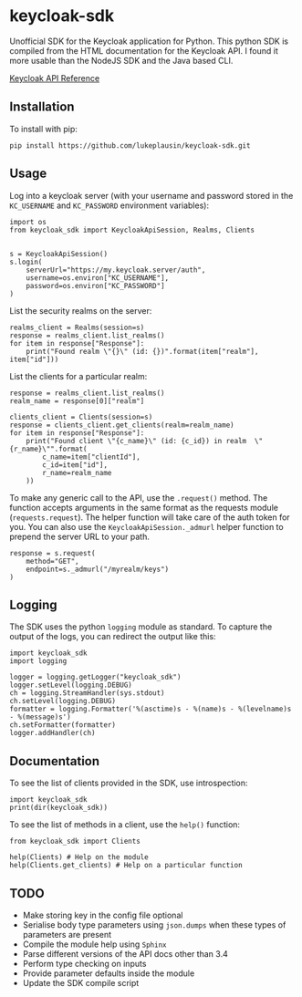 # keycloak-sdk
Unofficial SDK for the Keycloak application for Python. This python SDK is compiled from the HTML documentation for the Keycloak API. I found it more usable than the NodeJS SDK and the Java based CLI.

[Keycloak API Reference](http://www.keycloak.org/docs-api/3.4/rest-api/index.html#_componentrepresentation)

## Installation

To install with pip:

```
pip install https://github.com/lukeplausin/keycloak-sdk.git
```

## Usage

Log into a keycloak server (with your username and password stored in the `KC_USERNAME` and `KC_PASSWORD` environment variables):

```
import os
from keycloak_sdk import KeycloakApiSession, Realms, Clients


s = KeycloakApiSession()
s.login(
    serverUrl="https://my.keycloak.server/auth",
    username=os.environ["KC_USERNAME"],
    password=os.environ["KC_PASSWORD"]
)
```

List the security realms on the server:

```
realms_client = Realms(session=s)
response = realms_client.list_realms()
for item in response["Response"]:
    print("Found realm \"{}\" (id: {})".format(item["realm"], item["id"]))
```

List the clients for a particular realm:

```
response = realms_client.list_realms()
realm_name = response[0]["realm"]

clients_client = Clients(session=s)
response = clients_client.get_clients(realm=realm_name)
for item in response["Response"]:
    print("Found client \"{c_name}\" (id: {c_id}) in realm  \"{r_name}\"".format(
        c_name=item["clientId"],
        c_id=item["id"],
        r_name=realm_name
    ))
```

To make any generic call to the API, use the `.request()` method. The function accepts arguments in the same format as the requests module (`requests.request`). The helper function will take care of the auth token for you. You can also use the `KeycloakApiSession._admurl` helper function to prepend the server URL to your path.

```
response = s.request(
    method="GET",
    endpoint=s._admurl("/myrealm/keys")
)
```

## Logging

The SDK uses the python `logging` module as standard. To capture the output of the logs, you can redirect the output like this:

```
import keycloak_sdk
import logging

logger = logging.getLogger("keycloak_sdk")
logger.setLevel(logging.DEBUG)
ch = logging.StreamHandler(sys.stdout)
ch.setLevel(logging.DEBUG)
formatter = logging.Formatter('%(asctime)s - %(name)s - %(levelname)s - %(message)s')
ch.setFormatter(formatter)
logger.addHandler(ch)
```

## Documentation

To see the list of clients provided in the SDK, use introspection:

```
import keycloak_sdk
print(dir(keycloak_sdk))
```

To see the list of methods in a client, use the `help()` function:

```
from keycloak_sdk import Clients

help(Clients) # Help on the module
help(Clients.get_clients) # Help on a particular function
```

## TODO

* Make storing key in the config file optional
* Serialise body type parameters using `json.dumps` when these types of parameters are present
* Compile the module help using `Sphinx`
* Parse different versions of the API docs other than 3.4
* Perform type checking on inputs
* Provide parameter defaults inside the module
* Update the SDK compile script
